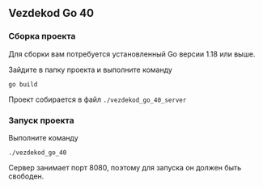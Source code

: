 ## Vezdekod Go 40

### Сборка проекта
Для сборки вам потребуется установленный Go версии 1.18 или выше.

Зайдите в папку проекта и выполните команду
```shell
go build
```

Проект собирается в файл `./vezdekod_go_40_server`

### Запуск проекта

Выполните команду

```shell
./vezdekod_go_40
```

Сервер занимает порт 8080, поэтому для запуска он должен быть свободен.